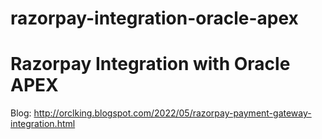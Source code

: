 # razorpay-integration-oracle-apex

# Razorpay Integration with Oracle APEX

Blog: http://orclking.blogspot.com/2022/05/razorpay-payment-gateway-integration.html
